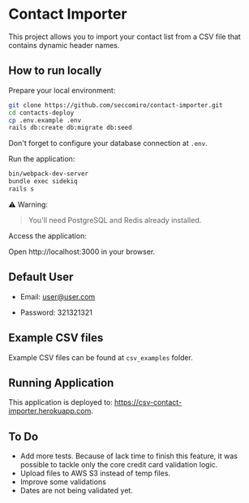 # Contact Importer

This project allows you to import your contact list from a CSV file that contains dynamic header names.

## How to run locally

Prepare your local environment:

```bash
git clone https://github.com/seccomiro/contact-importer.git
cd contacts-deploy
cp .env.example .env
rails db:create db:migrate db:seed
```

Don't forget to configure your database connection at `.env`.

Run the application:

```bash
bin/webpack-dev-server
bundle exec sidekiq
rails s
```

⚠️ Warning:

> You'll need PostgreSQL and Redis already installed.

Access the application:

Open http://localhost:3000 in your browser.

## Default User

- Email: user@user.com

- Password: 321321321

## Example CSV files

Example CSV files can be found at `csv_examples` folder.

## Running Application

This application is deployed to: https://csv-contact-importer.herokuapp.com.

## To Do

- Add more tests. Because of lack time to finish this feature, it was possible to tackle only the core credit card validation logic.
- Upload files to AWS S3 instead of temp files.
- Improve some validations
- Dates are not being validated yet.